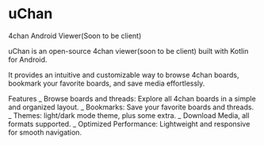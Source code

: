 # uChan
4chan Android Viewer(Soon to be client)

uChan is an open-source 4chan viewer(soon to be client) built with Kotlin for Android.

It provides an intuitive and customizable way to browse 4chan boards, bookmark your favorite boards, and save media effortlessly.

Features
_ Browse boards and threads: Explore all 4chan boards in a simple and organized layout.
_ Bookmarks: Save your favorite boards and threads.
_ Themes: light/dark mode theme, plus some extra.
_ Download Media, all formats supported.
_ Optimized Performance: Lightweight and responsive for smooth navigation.
